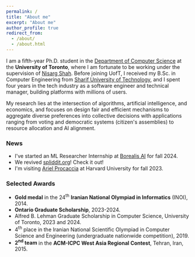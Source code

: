 ```yaml
---
permalink: /
title: "About me"
excerpt: "About me"
author_profile: true
redirect_from: 
  - /about/
  - /about.html
---
```


I am a fifth-year Ph.D. student in the
[Department of Computer Science](https://web.cs.toronto.edu/)
at the **University of Toronto**,
where I am fortunate to be working under the supervision of
[Nisarg Shah](https://www.cs.toronto.edu/~nisarg/).
Before joining UofT, I received my B.Sc. in Computer Engineering from
[Sharif University of Technology](http://ce.sharif.edu/), and
I spent four years in the tech industry as a software engineer and
technical manager, building platforms with millions of users.



My research lies at the intersection of algorithms,
artificial intelligence, and economics,
and focuses on design fair and efficient mechanisms
to aggregate diverse preferences into collective decisions
with applications ranging from voting and
democratic systems (citizen's assemblies)
to resource allocation and AI alignment.

### News

* I've started an ML Researcher Internship at [Borealis AI](https://borealisai.com/) for fall 2024.
* We revived [spliddit.org](http://spliddit.org)! Check it out!
* I'm visiting [Ariel Procaccia](https://procaccia.info) at Harvard University for fall 2023.


### Selected Awards

* **Gold medal** in the 24<sup>th</sup> **Iranian National Olympiad in Informatics** (INOI), 2014.
* **Ontario Graduate Scholarship**, 2023-2024.
* Alfred B. Lehman Graduate Scholarship in Computer Science, University of Toronto, 2023 and 2024.
* 4<sup>th</sup> place in the Iranian National Scientific Olympiad in Computer Science and Engineering (undergraduate nationwide competition), 2019.
* **2<sup>nd</sup> team** in the **ACM-ICPC West Asia Regional Contest**, Tehran, Iran, 2015.
